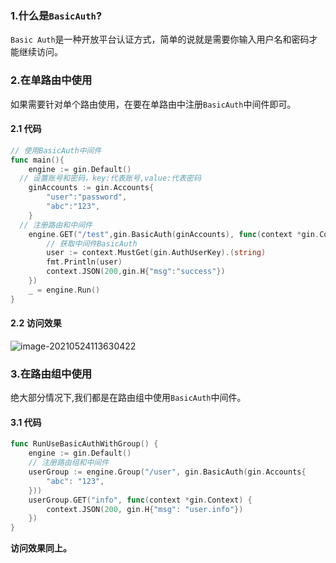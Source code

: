 ### 1.什么是`BasicAuth`?

`Basic Auth`是一种开放平台认证方式，简单的说就是需要你输入用户名和密码才能继续访问。

### 2.在单路由中使用

​	如果需要针对单个路由使用，在要在单路由中注册`BasicAuth`中间件即可。

#### 2.1 **代码**

```go
// 使用BasicAuth中间件
func main(){
	engine := gin.Default()
  // 设置账号和密码，key:代表账号,value:代表密码
	ginAccounts := gin.Accounts{
		"user":"password",
		"abc":"123",
	}
  // 注册路由和中间件
	engine.GET("/test",gin.BasicAuth(ginAccounts), func(context *gin.Context) {
		// 获取中间件BasicAuth
		user := context.MustGet(gin.AuthUserKey).(string)
		fmt.Println(user)
		context.JSON(200,gin.H{"msg":"success"})
	}) 
	_ = engine.Run()
}
```

#### 2.2 访问效果

![image-20210524113630422](./img/20210524113630.png)

### 3.在路由组中使用

绝大部分情况下,我们都是在路由组中使用`BasicAuth`中间件。

#### 3.1 代码

```go
func RunUseBasicAuthWithGroup() {
	engine := gin.Default()
	// 注册路由组和中间件
	userGroup := engine.Group("/user", gin.BasicAuth(gin.Accounts{
		"abc": "123",
	}))
	userGroup.GET("info", func(context *gin.Context) {
		context.JSON(200, gin.H{"msg": "user.info"})
	})
}
```

 **访问效果同上。**

